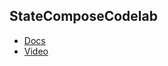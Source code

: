 ## StateComposeCodelab

- [Docs](https://developer.android.com/codelabs/jetpack-compose-state?index=..%2F..index#0)
- [Video](https://youtu.be/PMMY23F0CFg?si=HC1nPECDWeubJdWy)
